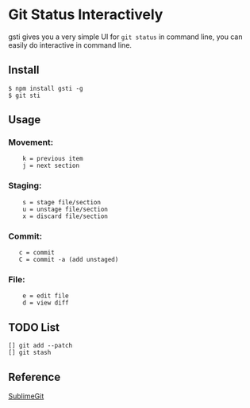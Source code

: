 # Git Status Interactively

gsti gives you a very simple UI for `git status` in command line, you can easily do interactive in command line.



## Install

```
$ npm install gsti -g
$ git sti
```

## Usage


### Movement:

```
    k = previous item
    j = next section
```

### Staging: 

```
    s = stage file/section
    u = unstage file/section
    x = discard file/section
```

### Commit: 

```
   c = commit
   C = commit -a (add unstaged)
```

### File: 

```
    e = edit file
    d = view diff
```



## TODO List


```
[] git add --patch
[] git stash
```


## Reference

[SublimeGit](https://github.com/SublimeGit/SublimeGit)
